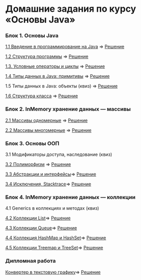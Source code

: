 # Домашние задания по курсу «Основы Java»

### Блок 1. Основы Java

[1.1 Введение в программирование на Java](java-homeworks/introduction)  =>    [Решение]()

[1.2	Структура программы](java-homeworks/program-structure)  =>    [Решение]()

[1.3.   Условные операторы и циклы](java-homeworks/conditional-statements-cycles)  =>    [Решение]()

[1.4	Типы данных в Java: примитивы](java-homeworks/primitive-types)  =>    [Решение]()

1.5	Типы данных в Java: объекты (квиз)  =>    [Решение]()

[1.6	Структура класса](java-homeworks/class-structure)    =>    [Решение]()


### Блок 2. InMemory хранение данных — массивы

[2.1	Массивы одномерные](https://github.com/MarselFazlyev/java-homeworks/blob/master/one-dimensional-array/2.1.1/README.md)   =>    [Решение](https://github.com/MarselFazlyev/MarselFazlyev/blob/master/%D0%9E%D0%B4%D0%BD%D0%BE%D0%BC%D0%B5%D1%80%D0%BD%D1%8B%D0%B5%20%D0%BC%D0%B0%D1%81%D1%81%D0%B8%D0%B2%D1%8B%20(%20%D0%BF%D0%BE%D0%BA%D1%83%D0%BF%D0%BA%D0%B0%20%D1%82%D0%BE%D0%B2%D0%B0%D1%80%D0%BE%D0%B2)/src/Main.java)

[2.2	Массивы многомерные](java-homeworks/multidimensional-array)   =>    [Решение]()


### Блок 3. Основы ООП

3.1	Модификаторы доступа, наследование (квиз)	

[3.2	Полиморфизм](java-homeworks/polymorphism) =>    [Решение]()

[3.3	Абстракции и интерфейсы](java-homeworks/abstractions-interfaces)=>    [Решение]()

[3.4  Исключения, Stacktrace](java-homeworks/exceptions)=>    [Решение]()


### Блок 4. InMemory хранение данных — коллекции

4.1 Generics в коллекциях и методах (квиз)

[4.2	Коллекции List](java-homeworks/list)=>    [Решение]()

[4.3	Коллекции Queue](java-homeworks/queue)=>    [Решение]()

[4.4	Коллекция HashMap и HashSet](java-homeworks/hash-collections)=>    [Решение]()

[4.5	Коллекции Treemap и TreeSet](java-homeworks/tree-collections)=>    [Решение]()

### Дипломная работа
[Конвертер в текстовую графику](java-homeworks/diploma/diploma.md)=>    [Решение]()
